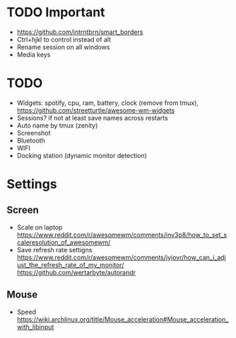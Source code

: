 # TODO Important
- https://github.com/intrntbrn/smart_borders
- Ctrl+hjkl to control instead of alt
- Rename session on all windows
- Media keys

# TODO
- Widgets: spotify, cpu, ram, battery, clock (remove from tmux), https://github.com/streetturtle/awesome-wm-widgets
- Sessions? if not at least save names across restarts
- Auto name by tmux (zenity)
- Screenshot
- Bluetooth
- WIFI
- Docking station (dynamic monitor detection)

# Settings
## Screen
- Scale on laptop https://www.reddit.com/r/awesomewm/comments/inv3p8/how_to_set_scaleresolution_of_awesomewm/
- Save refresh rate settigns https://www.reddit.com/r/awesomewm/comments/iyjovr/how_can_i_adjust_the_refresh_rate_of_my_monitor/ https://github.com/wertarbyte/autorandr

## Mouse
- Speed https://wiki.archlinux.org/title/Mouse_acceleration#Mouse_acceleration_with_libinput

